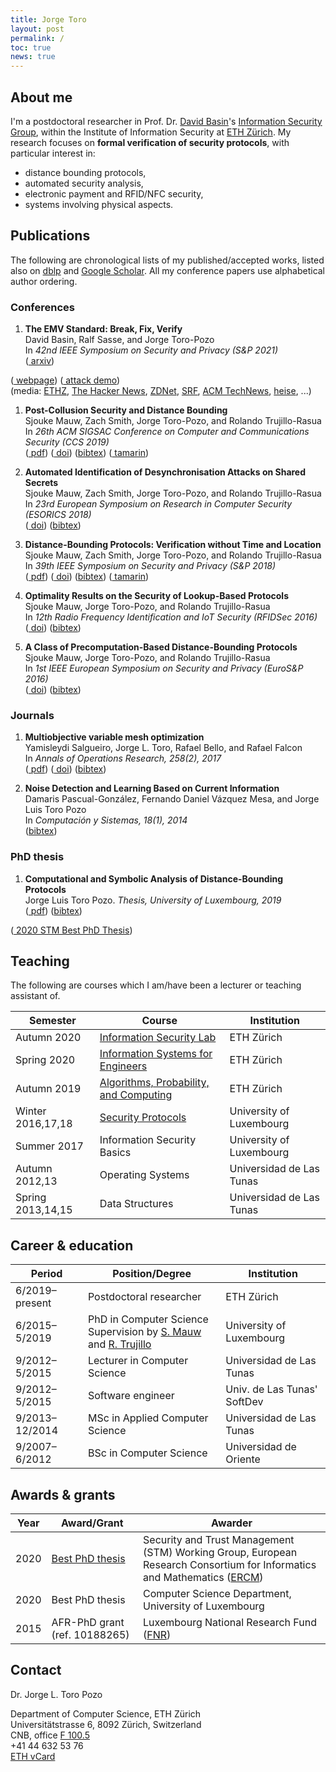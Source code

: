 ```yaml
---
title: Jorge Toro
layout: post
permalink: /
toc: true
news: true
---
```


## About me

I'm a postdoctoral researcher in Prof. Dr. [David Basin](https://www.inf.ethz.ch/personal/basin/)'s [Information Security Group](http://www.infsec.ethz.ch/), within the Institute of Information Security at [ETH Zürich](https://www.ethz.ch/en). My research focuses on **formal verification of security protocols**, with particular interest in:
* distance bounding protocols,
* automated security analysis,
* electronic payment and RFID/NFC security,
* systems involving physical aspects.

## Publications

The following are chronological lists of my published/accepted works, listed also on [dblp](https://dblp.org/search?q=jorge%20toro-pozo) and [Google Scholar](https://scholar.google.com/citations?user=VKzT5JwAAAAJ). All my conference papers use alphabetical author ordering.

### Conferences

1. **The EMV Standard: Break, Fix, Verify**<br>
David Basin, Ralf Sasse, and Jorge Toro-Pozo<br>
In *42nd IEEE Symposium on Security and Privacy (S&P 2021)*<br>
([<i class='far fa-file-pdf size-point-9'></i> arxiv](https://arxiv.org/pdf/2006.08249.pdf))
<!--([<i class='fas fa-link size-point-8'></i> doi]()) -->
<!--([bibtex]()) -->
([<i class='fas fa-link size-point-8'></i> webpage](https://emvrace.github.io/))
([<i class='fa fa-youtube-play size-point-8'></i> attack demo](https://youtu.be/JyUsMLxCCt8))<br>
(media: [ETHZ](https://ethz.ch/en/news-and-events/eth-news/news/2020/09/outsmarting-the-pin-code.html), [The Hacker News](https://thehackernews.com/2020/09/emv-payment-card-pin-hacking.html), [ZDNet](https://www.zdnet.com/article/academics-bypass-pins-for-visa-contactless-payments/), [SRF](https://www.srf.ch/news/schweiz/eth-forscher-warnen-sicherheitsluecke-bei-visa-kreditkarten-entdeckt), [ACM TechNews](https://technews.acm.org/archives.cfm?fo=2020-09-sep/sep-04-2020.html), [heise](https://www.heise.de/security/meldung/Zahlen-ohne-PIN-Forscher-knacken-Visas-NFC-Bezahlfunktion-4881555.html), ...)

1. **Post-Collusion Security and Distance Bounding**<br>
Sjouke Mauw, Zach Smith, Jorge Toro-Pozo, and Rolando Trujillo-Rasua<br>
In *26th ACM SIGSAC Conference on Computer and Communications Security (CCS 2019)*<br>
([<i class='far fa-file-pdf size-point-9'></i> pdf](/assets/files/papers/CCS19.pdf)) 
([<i class='fas fa-link size-point-8'></i> doi](https://doi.org/10.1145/3319535.3345651)) 
([bibtex](https://dblp.uni-trier.de/rec/bibtex/conf/ccs/MauwSTT19)) 
([<i class='fab fa-github size-point-9'></i> tamarin](https://github.com/jorgetp/dbverify))

1. **Automated Identification of Desynchronisation Attacks on Shared Secrets**<br>
Sjouke Mauw, Zach Smith, Jorge Toro-Pozo, and Rolando Trujillo-Rasua<br>
In *23rd European Symposium on Research in Computer Security (ESORICS 2018)*<br>
([<i class='fas fa-link size-point-8'></i> doi](https://doi.org/10.1007/978-3-319-99073-6_20)) 
([bibtex](https://dblp.uni-trier.de/rec/bibtex/conf/esorics/MauwSTT18))

1. **Distance-Bounding Protocols: Verification without Time and Location**<br>
Sjouke Mauw, Zach Smith, Jorge Toro-Pozo, and Rolando Trujillo-Rasua<br>
In *39th IEEE Symposium on Security and Privacy (S&P 2018)*<br>
([<i class='far fa-file-pdf size-point-9'></i> pdf](/assets/files/papers/SP18.pdf)) 
([<i class='fas fa-link size-point-8'></i> doi](https://doi.org/10.1109/SP.2018.00001)) 
([bibtex](https://dblp.uni-trier.de/rec/bibtex/conf/sp/MauwSTT18)) 
([<i class='fab fa-github size-point-9'></i> tamarin](https://github.com/jorgetp/dbverify))

1. **Optimality Results on the Security of Lookup-Based Protocols**<br>
Sjouke Mauw, Jorge Toro-Pozo, and Rolando Trujillo-Rasua<br>
In *12th Radio Frequency Identification and IoT Security (RFIDSec 2016)*<br>
([<i class='fas fa-link size-point-8'></i> doi](https://doi.org/10.1007/978-3-319-62024-4_10)) 
([bibtex](https://dblp.uni-trier.de/rec/bibtex/conf/rfidsec/MauwTT16))

1. **A Class of Precomputation-Based Distance-Bounding Protocols**<br>
Sjouke Mauw, Jorge Toro-Pozo, and Rolando Trujillo-Rasua<br>
In *1st IEEE European Symposium on Security and Privacy (EuroS&P 2016)*<br>
([<i class='fas fa-link size-point-8'></i> doi](https://doi.org/10.1109/EuroSP.2016.19)) 
([bibtex](https://dblp.uni-trier.de/rec/bibtex/conf/eurosp/MauwTT16))

### Journals

1. **Multiobjective variable mesh optimization**<br>
Yamisleydi Salgueiro, Jorge L. Toro, Rafael Bello, and Rafael Falcon<br>
In *Annals of Operations Research, 258(2), 2017*<br>
([<i class='far fa-file-pdf size-point-9'></i> pdf](/assets/files/papers/MOVMO.pdf)) 
([<i class='fas fa-link size-point-8'></i> doi](https://doi.org/10.1007/s10479-016-2221-5)) 
([bibtex](https://dblp.uni-trier.de/rec/bibtex/journals/anor/SalgueiroTBF17))

1. **Noise Detection and Learning Based on Current Information**<br>
Damaris Pascual-González, Fernando Daniel Vázquez Mesa, and Jorge Luis Toro Pozo<br>
In *Computación y Sistemas, 18(1), 2014*<br>
([bibtex](https://dblp.uni-trier.de/rec/bibtex/journals/cys/Pascual-GonzalezMP14))

### PhD thesis

1. **Computational and Symbolic Analysis of Distance-Bounding Protocols**<br>
Jorge Luis Toro Pozo. *Thesis, University of Luxembourg, 2019*<br>
([<i class='far fa-file-pdf size-point-9'></i> pdf](/assets/files/thesis/thesis-jorge.pdf)) 
([bibtex](https://dblp.org/rec/phd/basesearch/Pozo19.html?view=bibtex)) 
<!--([<i class='fas fa-link size-point-8'></i> permalink](http://hdl.handle.net/10993/39506)) -->
([<i class='fas fa-award size-point-9'></i> 2020 STM Best PhD Thesis](https://www.iit.cnr.it/STM-WG/contentpage06.html))

## Teaching

The following are courses which I am/have been a lecturer or teaching assistant of.

Semester | Course | Institution
-- | -- | --
Autumn 2020 | [Information Security Lab](https://appliedcrypto.ethz.ch/education/courses/isl-autumn2020.html) | ETH Zürich
Spring 2020 | [Information Systems for Engineers](https://www.systems.ethz.ch/courses/spring2020/ise) | ETH Zürich
Autumn 2019 | [Algorithms, Probability, and Computing](https://www.ti.inf.ethz.ch/ew/courses/APC19/index.html) | ETH Zürich
Winter 2016,17,18 | [Security Protocols](https://satoss.uni.lu/courses/securityprotocols/) | University of Luxembourg
Summer 2017 | Information Security Basics | University of Luxembourg
Autumn 2012,13 | Operating Systems | Universidad de Las Tunas
Spring 2013,14,15 | Data Structures | Universidad de Las Tunas

## Career & education

Period | Position/Degree | Institution
-- | -- | --
6/2019–present | Postdoctoral researcher | ETH Zürich
6/2015–5/2019 | PhD in Computer Science<br>Supervision by [S. Mauw](https://satoss.uni.lu/sjouke/) and [R. Trujillo](https://www.deakin.edu.au/about-deakin/people/rolando-trujillo-rasua) | University of Luxembourg
9/2012–5/2015 | Lecturer in Computer Science | Universidad de Las Tunas
9/2012–5/2015 | Software engineer | Univ. de Las Tunas' SoftDev
9/2013–12/2014 | MSc in Applied Computer Science | Universidad de Las Tunas
9/2007–6/2012 | BSc in Computer Science | Universidad de Oriente

## Awards & grants

Year | Award/Grant | Awarder
-- | -- | --
2020 | [<i class='fas fa-award size-point-9'></i> Best PhD thesis](https://www.iit.cnr.it/STM-WG/contentpage06.html) | Security and Trust Management (STM) Working Group, European Research Consortium for Informatics and Mathematics ([ERCM](https://www.ercim.eu/))
2020 | <i class='fas fa-award size-point-9'></i> Best PhD thesis | Computer Science Department, University of Luxembourg
2015 | AFR-PhD grant (ref. 10188265) | Luxembourg National Research Fund ([FNR](https://www.fnr.lu/))

## Contact

Dr. Jorge L. Toro Pozo<br>
<!--Institute of Information Security<br>-->
Department of Computer Science, ETH Zürich<br>
<i class='fa fa-map-marker'></i> Universitätstrasse 6, 8092 Zürich, Switzerland<br>
<i class='fas fa-building size-point-9'></i> CNB, office [F 100.5](http://www.rauminfo.ethz.ch/Rauminfo/grundrissplan.gif?gebaeude=CNB&geschoss=F&raumNr=100.5&)<br>
<i class='fa fa-phone'> </i> +41 44 632 53 76‬<br>
<i class='fas fa-address-card'></i> [ETH vCard](https://infsec.ethz.ch/people/detail/Toro%20Pozo.vcard.vcf?persid=260607&addressType=5)‬
